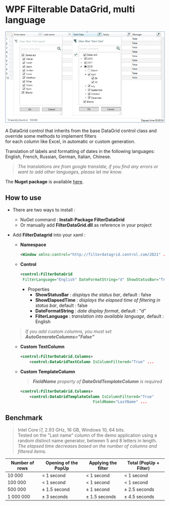 <!--
Edited
https://dillinger.io/
-->

# WPF Filterable DataGrid, multi language
![datagrid image demo](FilterDataGrid.png)


A DataGrid control that inherits from the base DataGrid control class and override some methods to implement filters  
for each column like Excel, in automatic or custom generation.  

Translation of labels and formatting of dates in the following languages: English, French, Russian, German, Italian, Chinese.

 > *The translations are from google translate, if you find any errors or want to add other languages, please let me know.*

The **Nuget package** is available [here](https://www.nuget.org/packages/FilterDataGrid/).

## How to use
 - There are two ways to install :
   + NuGet command : **Install-Package FilterDataGrid**
   + Or manually add **FilterDataGrid.dll** as reference in your project
   
 - Add **FilterDatagrid** into your xaml :   
 
      - **Namespace**  
		```xml 
		<Window xmlns:control="http://filterdatagrid.control.com/2021" ...
		```
	  - **Control**   
		```xml 
		<control:FilterDataGrid 
		 FilterLanguage="English" DateFormatString="d" ShowStatusBar="True" ShowElapsedTime="False" ...
		```   
		- Properties
		  - **ShowStatusBar** : *displays the status bar*, default : false
		  - **ShowElapsedTime** : *displays the elapsed time of filtering in status bar*, default : false
		  - **DateFormatString** : *date display format*, default : "d"
		  - **FilterLanguage** : *translation into available language*, default : English   

		>  

 	> *If you add custom columns, you must set **AutoGenerateColumns="False"*** 
		
	  - **Custom TextColumn**   
		```xml
		<control:FilterDataGrid.Columns>   
		    <control:DataGridTextColumn IsColumnFiltered="True" ...
		```
	  - **Custom TemplateColumn**  
	    > ***FieldName** property of **DataGridTemplateColumn** is required*   
	    
		```xml
		<control:FilterDataGrid.Columns>   
		    <control:DataGridTemplateColumn IsColumnFiltered="True"
			                            FieldName="LastName" ...
		```

## Benchmark ##

> Intel Core i7, 2.93 GHz, 16 GB, Windows 10, 64 bits.  
> Tested on the "Last name" column of the demo application using a random distinct name generator, between 5 and 8 letters in length.  
> *The elapsed time decreases based on the number of columns and filtered items.*


Number of rows | Opening of the PopUp | Applying the filter | Total (PopUp + Filter)
 --- | --- | --- | ---
10 000 | < 1 second | < 1 second | < 1 second 
100 000 | < 1 second | < 1 second | < 1 second 
500 000 | ± 1.5 second | ± 1 second	| ± 2.5 seconds 
1 000 000 | ± 3 seconds	| ± 1.5 seconds	| ± 4.5 seconds 

